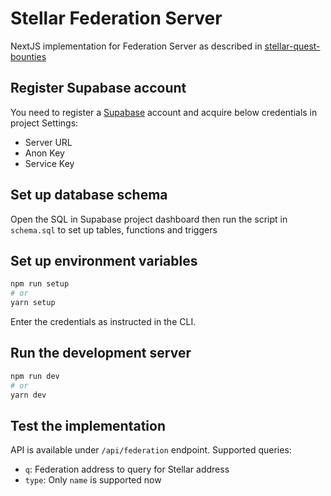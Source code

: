 # Stellar Federation Server
NextJS implementation for Federation Server as described in [stellar-quest-bounties](https://github.com/tyvdh/stellar-quest-bounties/blob/main/bounties/level-2/federation-server.md)


Register Supabase account
--------

You need to register a [Supabase](https://supabase.io) account and acquire below credentials in project Settings:
 
 - Server URL
 - Anon Key
 - Service Key

Set up database schema
--------
Open the SQL in Supabase project dashboard then run the script in `schema.sql` to set up tables, functions and triggers

Set up environment variables
--------

```bash
npm run setup
# or
yarn setup 
```
Enter the credentials as instructed in the CLI.


Run the development server
--------

```bash
npm run dev
# or
yarn dev
```

Test the implementation
--------

API is available under `/api/federation` endpoint. Supported queries:

 - `q`: Federation address to query for Stellar address
 - `type`: Only `name` is supported now